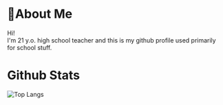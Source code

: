 #  🌲About Me <br />
Hi! <br />
I'm 21 y.o. high school teacher and this is my github profile used primarily for school stuff. <br />

# Github Stats <br />
![Top Langs](https://github-readme-stats.vercel.app/api/top-langs/?username=hajekvdf&layout=compact&theme=darcula&hide_border=true&bg_color=90,492414,7c4a19&title_color=f1f1f1)
